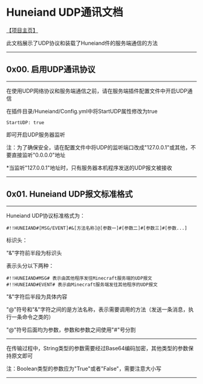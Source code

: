 # Huneiand UDP通讯文档

[【项目主页】](../../index.md "【项目主页】")

此文档展示了UDP协议和装载了Huneiand件的服务端通信的方法

***

## 0x00. 启用UDP通讯协议
---

在使用UDP网络协议和服务端通信之前，请在服务端插件配置文件中开启UDP通信

在插件目录/Huneiand/Config.yml中将StartUDP属性修改为true

    StartUDP: true

即可开启UDP服务器监听

注：为了确保安全，请在配置文件中将UDP的监听端口改成"127.0.0.1"或其他，不要直接监听"0.0.0.0"地址

*当监听"127.0.0.1"地址时，只有服务器本机程序发送的UDP报文被接收

***
## 0x01. Huneiand UDP报文标准格式
---
Huneiand UDP协议标准格式为：

    #!!HUNEIAND#[MSG/EVENT]#&[方法名称]@[参数一]#[参数二]#[参数三]#[参数...]

标识头：

"&"字符前半段为标识头

表示头分以下两种：

    #!!HUNEIAND#MSG# 表示由其他程序发往Minecraft服务端的UDP报文
    #!!HUNEIAND#EVENT# 表示由Minecraft服务端发往其他程序的UDP报文

"&"字符后半段为具体内容

"@"符号和"&"字符之间的是方法名称，表示需要调用的方法（发送一条消息，执行一条命令之类的）

"@"符号后面均为参数，参数和参数之间使用"#"号分割

***

在传输过程中，String类型的参数需要经过Base64编码加密，其他类型的参数保持原文即可

注：Boolean类型的参数应为"True"或者"False"，需要注意大小写

***
